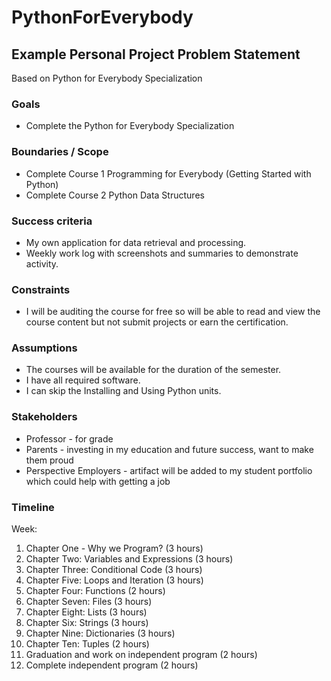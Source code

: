 # PythonForEverybody
## Example Personal Project Problem Statement

Based on Python for Everybody Specialization

### Goals

-   Complete the Python for Everybody Specialization

### Boundaries / Scope

-   Complete Course 1 Programming for Everybody (Getting Started with Python)
-   Complete Course 2 Python Data Structures

### Success criteria

-   My own application for data retrieval and processing.
-   Weekly work log with screenshots and summaries to demonstrate activity.

### Constraints

-   I will be auditing the course for free so will be able to read and view the course content but not submit projects or earn the certification.

### Assumptions

-   The courses will be available for the duration of the semester.
-   I have all required software.
-   I can skip the Installing and Using Python units.

### Stakeholders

-   Professor - for grade
-   Parents - investing in my education and future success, want to make them proud
-   Perspective Employers - artifact will be added to my student portfolio which could help with getting a job

### Timeline

Week:

1.  Chapter One - Why we Program? (3 hours)
2.  Chapter Two: Variables and Expressions (3 hours)
3.  Chapter Three: Conditional Code (3 hours)
4.  Chapter Five: Loops and Iteration (3 hours)
5.  Chapter Four: Functions (2 hours)
6.  Chapter Seven: Files (3 hours)
7.  Chapter Eight: Lists (3 hours)
8.  Chapter Six: Strings (3 hours)
9.  Chapter Nine: Dictionaries (3 hours)
10.  Chapter Ten: Tuples (2 hours)
11.  Graduation and work on independent program (2 hours)
12.  Complete independent program (2 hours)
